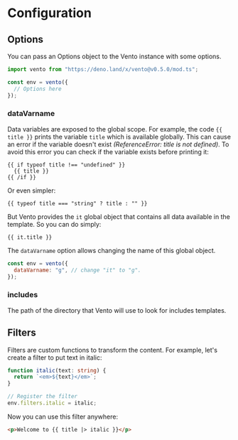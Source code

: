 # Configuration

## Options

You can pass an Options object to the Vento instance with some options.

```js
import vento from "https://deno.land/x/vento@v0.5.0/mod.ts";

const env = vento({
  // Options here
});
```

### dataVarname

Data variables are exposed to the global scope. For example, the code
`{{ title }}` prints the variable `title` which is available globally. This can
cause an error if the variable doesn't exist _(ReferenceError: title is not
defined)_. To avoid this error you can check if the variable exists before
printing it:

```
{{ if typeof title !== "undefined" }}
  {{ title }}
{{ /if }}
```

Or even simpler:

```
{{ typeof title === "string" ? title : "" }}
```

But Vento provides the `it` global object that contains all data available in
the template. So you can do simply:

```
{{ it.title }}
```

The `dataVarname` option allows changing the name of this global object.

```js
const env = vento({
  dataVarname: "g", // change "it" to "g".
});
```

### includes

The path of the directory that Vento will use to look for includes templates.

## Filters

Filters are custom functions to transform the content. For example, let's create
a filter to put text in italic:

```ts
function italic(text: string) {
  return `<em>${text}</em>`;
}

// Register the filter
env.filters.italic = italic;
```

Now you can use this filter anywhere:

```html
<p>Welcome to {{ title |> italic }}</p>
```
